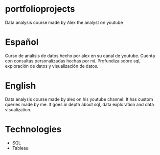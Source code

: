 # portfolioprojects
Data analysis course made by Alex the analyst on youtube

# Español
Curso de análisis de datos hecho por alex en su canal de youtube. 
Cuenta con consultas personalizadas hechas por mí.
Profundiza sobre sql, exploración de datos y visualización de datos.

# English
Data analysis course made by alex on his youtube channel. 
It has custom queries made by me.
It goes in depth about sql, data exploration and data visualization.

# Technologies
* SQL
* Tableau
